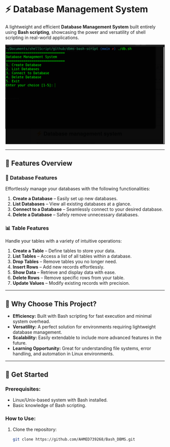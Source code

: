 # ⚡ **Database Management System**  

A lightweight and efficient **Database Management System** built entirely using **Bash scripting**, showcasing the power and versatility of shell scripting in real-world applications.  

![Project Demo](https://github.com/AHMED739268/Bash_DBMS/blob/main/demo.png)  

---

## 🚀 **Features Overview**  

### 📁 **Database Features**  
Effortlessly manage your databases with the following functionalities:  
1. **Create a Database** – Easily set up new databases.  
2. **List Databases** – View all existing databases at a glance.  
3. **Connect to a Database** – Seamlessly connect to your desired database.  
4. **Delete a Database** – Safely remove unnecessary databases.  

### 📊 **Table Features**  
Handle your tables with a variety of intuitive operations:  
1. **Create a Table** – Define tables to store your data.  
2. **List Tables** – Access a list of all tables within a database.  
3. **Drop Tables** – Remove tables you no longer need.  
4. **Insert Rows** – Add new records effortlessly.  
5. **Show Data** – Retrieve and display data with ease.  
6. **Delete Rows** – Remove specific rows from your table.  
7. **Update Values** – Modify existing records with precision.  

---

## 🌟 **Why Choose This Project?**  
- **Efficiency:** Built with Bash scripting for fast execution and minimal system overhead.  
- **Versatility:** A perfect solution for environments requiring lightweight database management.  
- **Scalability:** Easily extendable to include more advanced features in the future.  
- **Learning Opportunity:** Great for understanding file systems, error handling, and automation in Linux environments.  

---

## 🔧 **Get Started**  

### Prerequisites:  
- Linux/Unix-based system with Bash installed.  
- Basic knowledge of Bash scripting.  

### How to Use:  
1. Clone the repository:  
   ```bash  
   git clone https://github.com/AHMED739268/Bash_DBMS.git  



